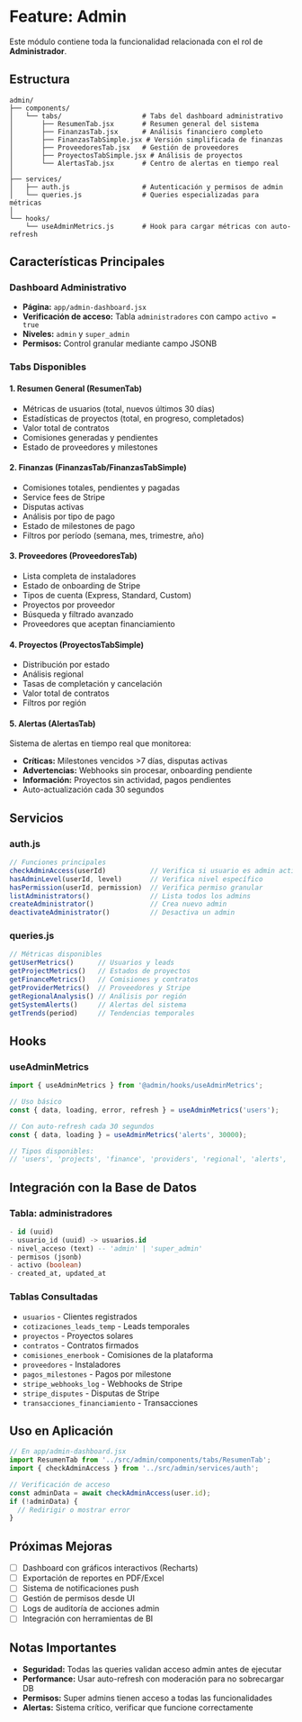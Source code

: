 # Feature: Admin

Este módulo contiene toda la funcionalidad relacionada con el rol de **Administrador**.

## Estructura

```
admin/
├── components/
│   └── tabs/                    # Tabs del dashboard administrativo
│       ├── ResumenTab.jsx       # Resumen general del sistema
│       ├── FinanzasTab.jsx      # Análisis financiero completo
│       ├── FinanzasTabSimple.jsx # Versión simplificada de finanzas
│       ├── ProveedoresTab.jsx   # Gestión de proveedores
│       ├── ProyectosTabSimple.jsx # Análisis de proyectos
│       └── AlertasTab.jsx       # Centro de alertas en tiempo real
│
├── services/
│   ├── auth.js                  # Autenticación y permisos de admin
│   └── queries.js               # Queries especializadas para métricas
│
└── hooks/
    └── useAdminMetrics.js       # Hook para cargar métricas con auto-refresh
```

## Características Principales

### Dashboard Administrativo
- **Página:** `app/admin-dashboard.jsx`
- **Verificación de acceso:** Tabla `administradores` con campo `activo = true`
- **Niveles:** `admin` y `super_admin`
- **Permisos:** Control granular mediante campo JSONB

### Tabs Disponibles

#### 1. Resumen General (ResumenTab)
- Métricas de usuarios (total, nuevos últimos 30 días)
- Estadísticas de proyectos (total, en progreso, completados)
- Valor total de contratos
- Comisiones generadas y pendientes
- Estado de proveedores y milestones

#### 2. Finanzas (FinanzasTab/FinanzasTabSimple)
- Comisiones totales, pendientes y pagadas
- Service fees de Stripe
- Disputas activas
- Análisis por tipo de pago
- Estado de milestones de pago
- Filtros por período (semana, mes, trimestre, año)

#### 3. Proveedores (ProveedoresTab)
- Lista completa de instaladores
- Estado de onboarding de Stripe
- Tipos de cuenta (Express, Standard, Custom)
- Proyectos por proveedor
- Búsqueda y filtrado avanzado
- Proveedores que aceptan financiamiento

#### 4. Proyectos (ProyectosTabSimple)
- Distribución por estado
- Análisis regional
- Tasas de completación y cancelación
- Valor total de contratos
- Filtros por región

#### 5. Alertas (AlertasTab)
Sistema de alertas en tiempo real que monitorea:
- **Críticas:** Milestones vencidos >7 días, disputas activas
- **Advertencias:** Webhooks sin procesar, onboarding pendiente
- **Información:** Proyectos sin actividad, pagos pendientes
- Auto-actualización cada 30 segundos

## Servicios

### auth.js
```javascript
// Funciones principales
checkAdminAccess(userId)           // Verifica si usuario es admin activo
hasAdminLevel(userId, level)       // Verifica nivel específico
hasPermission(userId, permission)  // Verifica permiso granular
listAdministrators()               // Lista todos los admins
createAdministrator()              // Crea nuevo admin
deactivateAdministrator()          // Desactiva un admin
```

### queries.js
```javascript
// Métricas disponibles
getUserMetrics()      // Usuarios y leads
getProjectMetrics()   // Estados de proyectos
getFinanceMetrics()   // Comisiones y contratos
getProviderMetrics()  // Proveedores y Stripe
getRegionalAnalysis() // Análisis por región
getSystemAlerts()     // Alertas del sistema
getTrends(period)     // Tendencias temporales
```

## Hooks

### useAdminMetrics
```javascript
import { useAdminMetrics } from '@admin/hooks/useAdminMetrics';

// Uso básico
const { data, loading, error, refresh } = useAdminMetrics('users');

// Con auto-refresh cada 30 segundos
const { data, loading } = useAdminMetrics('alerts', 30000);

// Tipos disponibles:
// 'users', 'projects', 'finance', 'providers', 'regional', 'alerts', 'trends'
```

## Integración con la Base de Datos

### Tabla: administradores
```sql
- id (uuid)
- usuario_id (uuid) -> usuarios.id
- nivel_acceso (text) -- 'admin' | 'super_admin'
- permisos (jsonb)
- activo (boolean)
- created_at, updated_at
```

### Tablas Consultadas
- `usuarios` - Clientes registrados
- `cotizaciones_leads_temp` - Leads temporales
- `proyectos` - Proyectos solares
- `contratos` - Contratos firmados
- `comisiones_enerbook` - Comisiones de la plataforma
- `proveedores` - Instaladores
- `pagos_milestones` - Pagos por milestone
- `stripe_webhooks_log` - Webhooks de Stripe
- `stripe_disputes` - Disputas de Stripe
- `transacciones_financiamiento` - Transacciones

## Uso en Aplicación

```javascript
// En app/admin-dashboard.jsx
import ResumenTab from '../src/admin/components/tabs/ResumenTab';
import { checkAdminAccess } from '../src/admin/services/auth';

// Verificación de acceso
const adminData = await checkAdminAccess(user.id);
if (!adminData) {
  // Redirigir o mostrar error
}
```

## Próximas Mejoras
- [ ] Dashboard con gráficos interactivos (Recharts)
- [ ] Exportación de reportes en PDF/Excel
- [ ] Sistema de notificaciones push
- [ ] Gestión de permisos desde UI
- [ ] Logs de auditoría de acciones admin
- [ ] Integración con herramientas de BI

## Notas Importantes
- **Seguridad:** Todas las queries validan acceso admin antes de ejecutar
- **Performance:** Usar auto-refresh con moderación para no sobrecargar DB
- **Permisos:** Super admins tienen acceso a todas las funcionalidades
- **Alertas:** Sistema crítico, verificar que funcione correctamente